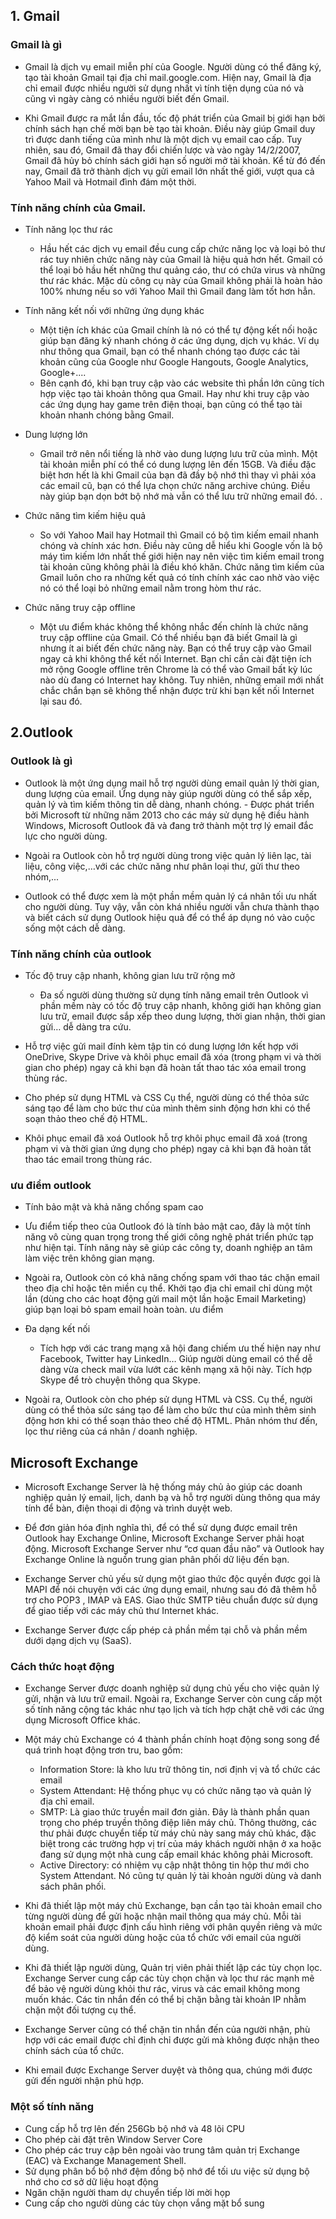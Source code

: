## 1. Gmail
### Gmail là gì
- Gmail là dịch vụ email miễn phí của Google. Người dùng có thể đăng ký, tạo tài khoản Gmail tại địa chỉ mail.google.com. Hiện nay, Gmail là địa chỉ email được nhiều người sử dụng nhất vì tính tiện dụng của nó và cũng vì ngày càng có nhiều người biết đến Gmail.

- Khi Gmail được ra mắt lần đầu, tốc độ phát triển của Gmail bị giới hạn bởi chính sách hạn chế mời bạn bè tạo tài khoản. Điều này giúp Gmail duy trì được danh tiếng của mình như là một dịch vụ email cao cấp. Tuy nhiên, sau đó, Gmail đã thay đổi chiến lược và vào ngày 14/2/2007, Gmail đã hủy bỏ chính sách giới hạn số người mở tài khoản. Kể từ đó đến nay, Gmail đã trở thành dịch vụ gửi email lớn nhất thế giới, vượt qua cả Yahoo Mail và Hotmail đình đám một thời.

### Tính năng chính của Gmail.
- Tính năng lọc thư rác
    + Hầu hết các dịch vụ email đều cung cấp chức năng lọc và loại bỏ thư rác tuy nhiên chức năng này của Gmail là hiệu quả hơn hết. Gmail có thể loại bỏ hầu hết những thư quảng cáo, thư có chứa virus và những thư rác khác. Mặc dù công cụ này của Gmail không phải là hoàn hảo 100% nhưng nếu so với Yahoo Mail thì Gmail đang làm tốt hơn hẳn.

- Tính năng kết nối với những ứng dụng khác
    + Một tiện ích khác của Gmail chính là nó có thể tự động kết nối hoặc giúp bạn đăng ký nhanh chóng ở các ứng dụng, dịch vụ khác. Ví dụ như thông qua Gmail, bạn có thể nhanh chóng tạo được các tài khoản cũng của Google như Google Hangouts, Google Analytics, Google+.... 
    + Bên cạnh đó, khi bạn truy cập vào các website thì phần lớn cũng tích hợp việc tạo tài khoản thông qua Gmail. Hay như khi truy cập vào các ứng dụng hay game trên điện thoại, bạn cũng có thể tạo tài khoản nhanh chóng bằng Gmail.

- Dung lượng lớn

    + Gmail trở nên nổi tiếng là nhờ vào dung lượng lưu trữ của mình. Một tài khoản miễn phí có thể có dung lượng lên đến 15GB. Và điều đặc biệt hơn hết là khi Gmail của bạn đã đầy bộ nhớ thì thay vì phải xóa các email cũ, bạn có thể lựa chọn chức năng archive chúng. Điều này giúp bạn dọn bớt bộ nhớ mà vẫn có thể lưu trữ những email đó. .

- Chức năng tìm kiếm hiệu quả

    + So với Yahoo Mail hay Hotmail thì Gmail có bộ tìm kiếm email nhanh chóng và chính xác hơn. Điều này cũng dễ hiểu khi Google vốn là bộ máy tìm kiếm lớn nhất thế giới hiện nay nên việc tìm kiếm email trong tài khoản cũng không phải là điều khó khăn. Chức năng tìm kiếm của Gmail luôn cho ra những kết quả có tính chính xác cao nhờ vào việc nó có thể loại bỏ những email nằm trong hòm thư rác.

- Chức năng truy cập offline

    + Một ưu điểm khác không thể không nhắc đến chính là chức năng truy cập offline của Gmail. Có thể nhiều bạn đã biết Gmail là gì nhưng ít ai biết đến chức năng này. Bạn có thể truy cập vào Gmail ngay cả khi không thể kết nối Internet. Bạn chỉ cần cài đặt tiện ích mở rộng Google offline trên Chrome là có thể vào Gmail bất kỳ lúc nào dù đang có Internet hay không. Tuy nhiên, những email mới nhất chắc chắn bạn sẽ không thể nhận được trừ khi bạn kết nối Internet lại sau đó.

## 2.Outlook
### Outlook là gì
- Outlook là một ứng dụng mail hỗ trợ người dùng email quản lý thời gian, dung lượng của email. Ứng dụng này giúp người dùng có thể sắp xếp, quản lý và tìm kiếm thông tin dễ dàng, nhanh chóng. - Được phát triển bởi Microsoft từ những năm 2013 cho các máy sử dụng hệ điều hành Windows, Microsoft Outlook đã và đang trở thành một trợ lý email đắc lực cho người dùng. 

- Ngoài ra Outlook còn hỗ trợ người dùng trong việc quản lý liên lạc, tài liệu, công việc,…với các chức năng như phân loại thư, gửi thư theo nhóm,...

- Outlook có thể được xem là một phần mềm quản lý cá nhân tối ưu nhất cho người dùng. Tuy vậy, vẫn còn khá nhiều người vẫn chưa thành thạo và biết cách sử dụng Outlook hiệu quả để có thể áp dụng nó vào cuộc sống một cách dễ dàng. 
### Tính năng chính của outlook
- Tốc độ truy cập nhanh, không gian lưu trữ rộng mở
    + Đa số người dùng thường sử dụng tính năng email trên Outlook vì phần mềm này có tốc độ truy cập nhanh, không giới hạn không gian lưu trữ, email được sắp xếp theo dung lượng, thời gian nhận, thời gian gửi… dễ dàng tra cứu.

- Hỗ trợ việc gửi mail đính kèm tập tin có dung lượng lớn kết hợp với OneDrive, Skype Drive và khôi phục email đã xóa (trong phạm vi và thời gian cho phép) ngay cả khi bạn đã hoàn tất thao tác xóa email trong thùng rác.

- Cho phép sử dụng HTML và CSS
Cụ thể, người dùng có thể thỏa sức sáng tạo để làm cho bức thư của mình thêm sinh động hơn khi có thể soạn thảo theo chế độ HTML.

- Khôi phục email đã xoá
Outlook hỗ trợ khôi phục email đã xoá (trong phạm vi và thời gian ứng dụng cho phép) ngay cả khi bạn đã hoàn tất thao tác email trong thùng rác.

### ưu điểm outlook

- Tính bảo mật và khả năng chống spam cao
- Ưu điểm tiếp theo của Outlook đó là tính bảo mật cao, đây là một tính năng vô cùng quan trọng trong thế giới công nghệ phát triển phức tạp như hiện tại. Tính năng này sẽ giúp các công ty, doanh nghiệp an tâm làm việc trên không gian mạng. 
- Ngoài ra, Outlook còn có khả năng chống spam với thao tác chặn email theo địa chỉ hoặc tên miền cụ thể. Khởi tạo địa chỉ email chỉ dùng một lần (dùng cho các hoạt động gửi mail một lần hoặc Email Marketing) giúp bạn loại bỏ spam email hoàn toàn. 
ưu điểm

- Đa dạng kết nối
    + Tích hợp với các trang mạng xã hội đang chiếm ưu thế hiện nay như Facebook, Twitter hay LinkedIn… Giúp người dùng email có thể dễ dàng vừa check mail vừa lướt các kênh mạng xã hội này. Tích hợp Skype để trò chuyện thông qua Skype.

- Ngoài ra, Outlook còn cho phép sử dụng HTML và CSS. Cụ thể, người dùng có thể thỏa sức sáng tạo để làm cho bức thư của mình thêm sinh động hơn khi có thể soạn thảo theo chế độ HTML. Phân nhóm thư đến, lọc thư riêng của cá nhân / doanh nghiệp.


## Microsoft Exchange
- Microsoft Exchange Server là hệ thống máy chủ ảo giúp các doanh nghiệp quản lý email, lịch, danh bạ và hỗ trợ người dùng thông qua máy tính để bàn, điện thoại di động và trình duyệt web.

- Để đơn giản hóa định nghĩa thì, để có thể sử dụng được email trên Outlook hay Exchange Online, Microsoft Exchange Server phải hoạt động. Microsoft Exchange Server như “cơ quan đầu não” và Outlook hay Exchange Online là nguồn trung gian phân phối dữ liệu đến bạn.

- Exchange Server chủ yếu sử dụng một giao thức độc quyền được gọi là MAPI để nói chuyện với các ứng dụng email, nhưng sau đó đã thêm hỗ trợ cho POP3 , IMAP và EAS. Giao thức SMTP tiêu chuẩn được sử dụng để giao tiếp với các máy chủ thư Internet khác.

- Exchange Server được cấp phép cả phần mềm tại chỗ và phần mềm dưới dạng dịch vụ (SaaS).

### Cách thức hoạt động
- Exchange Server được doanh nghiệp sử dụng chủ yếu cho việc quản lý gửi, nhận và lưu trữ email. Ngoài ra, Exchange Server còn cung cấp một số tính năng cộng tác khác như tạo lịch và tích hợp chặt chẽ với các ứng dụng Microsoft Office khác.

- Một máy chủ Exchange có 4 thành phần chính hoạt động song song để quá trình hoạt động trơn tru, bao gồm:

    + Information Store: là kho lưu trữ thông tin, nơi định vị và tổ chức các email
    + System Attendant: Hệ thống phục vụ có chức năng tạo và quản lý địa chỉ email.
    + SMTP: Là giao thức truyền mail đơn giản. Đây là thành phần quan trọng cho phép truyền thông điệp liên máy chủ. Thông thường, các thư phải được chuyển tiếp từ máy chủ này sang máy chủ khác, đặc biệt trong các trường hợp vị trí của máy khách người nhận ở xa hoặc đang sử dụng một nhà cung cấp email khác không phải Microsoft.
    + Active Directory: có nhiệm vụ cập nhật thông tin hộp thư mới cho System Attendant. Nó cũng tự quản lý tài khoản người dùng và danh sách phân phối.
- Khi đã thiết lập một máy chủ Exchange, bạn cần tạo tài khoản email cho từng người dùng để gửi hoặc nhận mail thông qua máy chủ. Mỗi tài khoản email phải được định cấu hình riêng với phân quyền riêng và mức độ kiểm soát của người dùng hoặc của tổ chức với email của người dùng.

- Khi đã thiết lập người dùng, Quản trị viên phải thiết lập các tùy chọn lọc. Exchange Server cung cấp các tùy chọn chặn và lọc thư rác mạnh mẽ để bảo vệ người dùng khỏi thư rác, virus và các email không mong muốn khác. Các tin nhắn đến có thể bị chặn bằng tài khoản IP nhằm chặn một đối tượng cụ thể.

- Exchange Server cũng có thể chặn tin nhắn đến của người nhận, phù hợp với các email được chỉ định chỉ được gửi mà không được nhận theo chính sách của tổ chức.

- Khi email được Exchange Server duyệt và thông qua, chúng mới được gửi đến người nhận phù hợp.

### Một số tính năng
- Cung cấp hỗ trợ lên đến 256Gb bộ nhớ và 48 lõi CPU
- Cho phép cài đặt trên Window Server Core
- Cho phép các truy cập bên ngoài vào trung tâm quản trị Exchange (EAC) và Exchange Management Shell.
- Sử dụng phân bổ bộ nhớ đệm đồng bộ nhớ để tối ưu việc sử dụng bộ nhớ cho cơ sở dữ liệu hoạt động
- Ngăn chặn người tham dự chuyển tiếp lời mời họp
- Cung cấp cho người dùng các tùy chọn vắng mặt bổ sung
